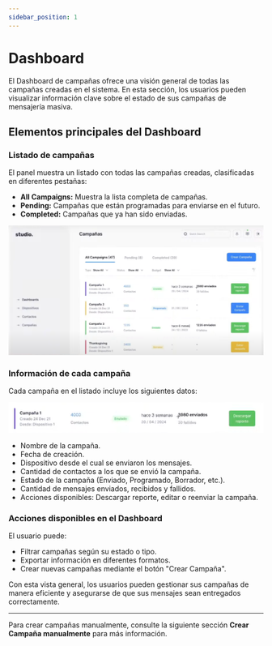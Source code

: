 ```yaml
---
sidebar_position: 1
---
```



# Dashboard

El Dashboard de campañas ofrece una visión general de todas las campañas creadas en el sistema. En esta sección, los usuarios pueden visualizar información clave sobre el estado de sus campañas de mensajería masiva.

## Elementos principales del Dashboard

### Listado de campañas

El panel muestra un listado con todas las campañas creadas, clasificadas en diferentes pestañas:

* **All Campaigns:** Muestra la lista completa de campañas.
* **Pending:** Campañas que están programadas para enviarse en el futuro.
* **Completed:** Campañas que ya han sido enviadas.

![Descripción de la imagen](img/Cliente_DashCampaña.png)

### Información de cada campaña

Cada campaña en el listado incluye los siguientes datos:

![Descripción de la imagen](img/Cliente_DashCampañamax.png)

* Nombre de la campaña.
* Fecha de creación.
* Dispositivo desde el cual se enviaron los mensajes.
* Cantidad de contactos a los que se envió la campaña.
* Estado de la campaña (Enviado, Programado, Borrador, etc.).
* Cantidad de mensajes enviados, recibidos y fallidos.
* Acciones disponibles: Descargar reporte, editar o reenviar la campaña.

### Acciones disponibles en el Dashboard

El usuario puede:

* Filtrar campañas según su estado o tipo.
* Exportar información en diferentes formatos.
* Crear nuevas campañas mediante el botón "Crear Campaña".

Con esta vista general, los usuarios pueden gestionar sus campañas de manera eficiente y asegurarse de que sus mensajes sean entregados correctamente.

---

Para crear campañas manualmente, consulte la siguiente sección **Crear Campaña manualmente** para más información.  

